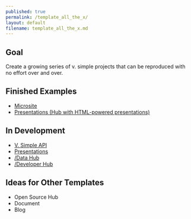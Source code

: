 ```yaml
---
published: true
permalink: /template_all_the_x/
layout: default
filename: template_all_the_x.md
---
```


## Goal

Create a growing series of v. simple projects that can be reproduced with no effort over and over.  

## Finished Examples
* [Microsite](https://github.com/GSA-OCSIT/Template-Microsite/)
* [Presentations (Hub with HTML-powered presentations)](https://github.com/gbinal/Presentations)
 
## In Development 
* [V. Simple API](https://github.com/GSA/Very-Simple-API)
* [Presentations](http://gsa-ocsit.github.io/Open-Data-Collaboration-Sandbox/github_presentations)
* [/Data Hub](http://gsa-ocsit.github.io/Open-Data-Collaboration-Sandbox/data-hub-in-a-box)
* [/Developer Hub](https://github.com/gbinal/Developer-Hub-in-a-Box)


## Ideas for Other Templates
* Open Source Hub
* Document
* Blog

